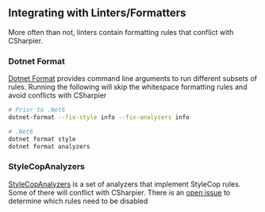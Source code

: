 ## Integrating with Linters/Formatters
More often than not, linters contain formatting rules that conflict with CSharpier.

### Dotnet Format
[Dotnet Format](https://github.com/dotnet/format) provides command line arguments to run different subsets of rules. Running the following will skip the whitespace formatting rules and avoid conflicts with CSharpier
```bash
# Prior to .Net6
dotnet-format --fix-style info --fix-analyzers info

# .Net6
dotnet format style
dotnet format analyzers
```


### StyleCopAnalyzers
[StyleCopAnalyzers](https://github.com/DotNetAnalyzers/StyleCopAnalyzers) is a set of analyzers that implement StyleCop rules. Some of there will conflict with CSharpier. There is an [open issue](https://github.com/belav/csharpier/issues/13) to determine which rules need to be disabled